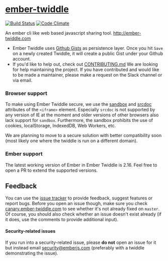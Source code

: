 # [ember-twiddle](https://ember-twiddle.com)

[![Build Status][travis-badge]][travis-badge-url] [![Code Climate](https://codeclimate.com/github/ember-cli/ember-twiddle/badges/gpa.svg)](https://codeclimate.com/github/ember-cli/ember-twiddle)

An ember cli like web based javascript sharing tool. http://ember-twiddle.com

* Ember Twiddle uses [Github Gists](https://gist.github.com) as persistence layer. Once you hit `Save` on a newly created Twiddle, it will create a public Gist under your Github account.
* If you'd like to help out, check out [CONTRIBUTING.md](CONTRIBUTING.md) We are looking for help maintaining the project. If you have contributed and would like to be made a maintainer, please make a request on the Slack channel or via email.

### Browser support

To make using Ember Twiddle secure, we use the [sandbox](http://caniuse.com/#feat=iframe-sandbox) and [srcdoc](http://caniuse.com/#feat=iframe-srcdoc) attributes of the `<iframe>` element. Especially `srcdoc` is not supported by any version of IE at the moment and older versions of other browsers also lack support for `sandbox`. Furthermore, the sandbox prohibits the use of cookies, localStorage, IndexedDB, Web Workers, etc.

We are planning to move to a secure solution with better compatibility soon (most likely one where the twiddle is run on a different domain).

### Ember support
The latest working version of Ember in Ember Twiddle is 2.16. Feel free to open a PR to extend the supported versions.

## Feedback

You can use the [issue tracker](https://github.com/ember-cli/ember-twiddle/issues) to provide feedback, suggest features or report bugs.  Before you open an issue though, make sure you check [canary.ember-twiddle.com](http://canary.ember-twiddle.com) to see whether it's not already fixed on `master`. Of course, you should also check whether an issue doesn't exist already (if it does, use the comments to provide additional input).

#### Security-related issues

If you run into a security-related issue, please **do not** open an issue for it but instead email security@emberjs.com (preferably with a twiddle demonstrating the issue).

[travis-badge]: https://travis-ci.org/ember-cli/ember-twiddle.svg?branch=master
[travis-badge-url]: https://travis-ci.org/ember-cli/ember-twiddle
